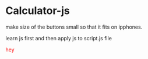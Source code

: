 # Calculator-js

make size of the buttons small so that it fits on ipphones.

learn js first and then apply js to script.js file

<p style="color: red;"> hey <p>
